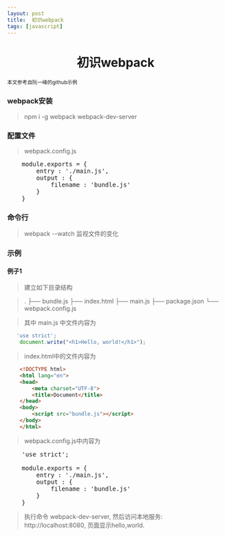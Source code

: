 ```yaml
---
layout: post
title:  初识webpack
tags: [javascript]
---
```


<h1 style="text-align:center;">初识webpack</h1>

<small>本文参考自阮一峰的github示例</small>

### webpack安装

> npm i -g webpack webpack-dev-server

### 配置文件

> webpack.config.js

<pre>
    module.exports = {
        entry : './main.js',
        output : {
            filename : 'bundle.js'
        }
    }
</pre>

### 命令行

> webpack --watch  监视文件的变化


### 示例

#### 例子1

> 建立如下目录结构

> .
> ├── bundle.js
> ├── index.html
> ├── main.js
> ├── package.json
> └── webpack.config.js

> 其中 main.js  中文件内容为

``` javascript
   'use strict';
    document.write("<h1>Hello, world!</h1>");
```

> index.html中的文件内容为

``` html 
    <!DOCTYPE html>
    <html lang="en">
    <head>
        <meta charset="UTF-8">
        <title>Document</title>
    </head>
    <body>
        <script src="bundle.js"></script>   
    </body>
    </html>   
```

> webpack.config.js中内容为

<pre>
    'use strict';

    module.exports = {
        entry : './main.js',
        output : {
            filename : 'bundle.js'
        }
    }   
</pre>

> 执行命令 webpack-dev-server, 然后访问本地服务: http://localhost:8080, 页面显示hello,world.
